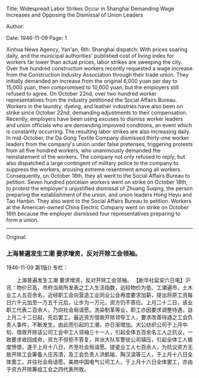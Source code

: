 Title: Widespread Labor Strikes Occur in Shanghai Demanding Wage Increases and Opposing the Dismissal of Union Leaders

Author:

Date: 1946-11-09
Page: 1

Xinhua News Agency, Yan'an, 6th: Shanghai dispatch: With prices soaring daily, and the municipal authorities' published cost of living index for workers far lower than actual prices, labor strikes are sweeping the city. Over five hundred construction workers recently requested a wage increase from the Construction Industry Association through their trade union. They initially demanded an increase from the original 6,000 yuan per day to 15,000 yuan, then compromised to 10,000 yuan, but the employers still refused to agree. On October 22nd, over two hundred worker representatives from the industry petitioned the Social Affairs Bureau. Workers in the laundry, dyeing, and leather industries have also been on strike since October 22nd, demanding adjustments to their compensation. Recently, employers have been using excuses to dismiss worker leaders and union officials who are demanding improved conditions, an event which is constantly occurring. The resulting labor strikes are also increasing daily. In mid-October, the Da Gong Textile Company dismissed thirty-one worker leaders from the company's union under false pretenses, triggering protests from all five hundred workers, who unanimously demanded the reinstatement of the workers. The company not only refused to reply, but also dispatched a large contingent of military police to the company to suppress the workers, arousing extreme resentment among all workers. Consequently, on October 18th, they all went to the Social Affairs Bureau to petition. Seven hundred porcelain workers went on strike on October 18th, to protest the employer's unjustified dismissal of Zhuang Suqing, the person preparing the establishment of the union, and union leaders Hong Heyu and Tao Hanbin. They also went to the Social Affairs Bureau to petition. Workers at the American-owned China Electric Company went on strike on October 16th because the employer dismissed four representatives preparing to form a union.



<hr /> 

Original: 


### 上海普遍发生工潮  要求增资，反对开除工会领袖。

1946-11-09
第1版()
专栏：

　　上海普遍发生工潮
    要求增资，反对开除工会领袖。
    【新华社延安六日电】沪讯：物价日高，市府当局所发表之工人生活指数，远较物价为低、工潮遍市，土木业工人五百余名，近经职工会向营造工业同业公会再度要求加薪，提出将原工资每日六千元加至一万五千元后，让步为一万元，资方仍不答应。上月二十二日，该业职工代表二百余人，乃向社会局请愿。洗染制革等业，职工亦因要求调整待遇，自上月二十二日起，先后罢工。最近资方借故开除领导工人，要求改善待遇之工会负责人事件，不断发生。由此而引起的工潮，亦日渐增加。大公纺织公司于上月中旬，借故开除该公司工会中工人领袖三十一人，引起全体五百余名工人之抗议，一致要求收回成命，资方不但拒不答复，并派大队军警驻公司镇压，引起全体工人极度愤恨，遂于上月十八日，齐至社会局请愿。搓瓷业工人七百余人，为抗议资方无故开除工会筹备人庄苏清，及工会负责人洪鹤喻、陶汉滨等三人，于上月十八日全体罢工，并往社会局请愿。美商中国电气公司工人，于上月十六日全体罢工，亦由于资方开除筹组工会之四代表所致。
